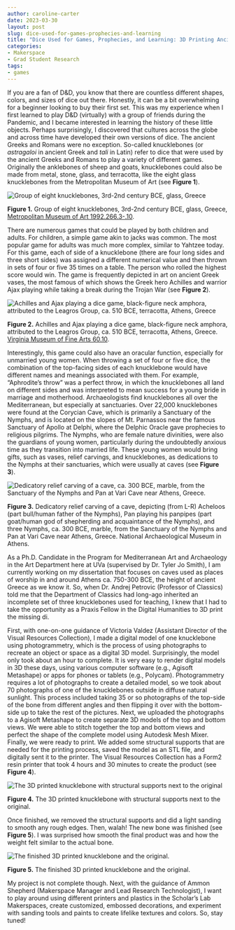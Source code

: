 ```yaml
---
author: caroline-carter
date: 2023-03-30
layout: post
slug: dice-used-for-games-prophecies-and-learning
title: "Dice Used for Games, Prophecies, and Learning: 3D Printing Ancient Knucklebones"
categories:
- Makerspace
- Grad Student Research
tags:
- games
---
```


If you are a fan of D&D, you know that there are countless different shapes, colors, and sizes of dice out there. Honestly, it can be a bit overwhelming for a beginner looking to buy their first set. This was my experience when I first learned to play D&D (virtually) with a group of friends during the Pandemic, and I became interested in learning the history of these little objects. Perhaps surprisingly, I discovered that cultures across the globe and across time have developed their own versions of dice. The ancient Greeks and Romans were no exception.
So-called knucklebones (or *astragaloi* in ancient Greek and *tali* in Latin) refer to dice that were used by the ancient Greeks and Romans to play a variety of different games. Originally the anklebones of sheep and goats, knucklebones could also be made from metal, stone, glass, and terracotta, like the eight glass knucklebones from the Metropolitan Museum of Art (see **Figure 1**). 

![Group of eight knucklebones, 3rd-2nd century BCE, glass, Greece](https://github.com/scholarslab/scholarslab.org/blob/caroline-branch/assets/post-media/2023-03-30-fig-1.png?raw=true)

**Figure 1.** Group of eight knucklebones, 3rd-2nd century BCE, glass, Greece, [Metropolitan Museum of Art 1992.266.3-.10](https://www.metmuseum.org/art/collection/search/256148). 

There are numerous games that could be played by both children and adults. For children, a simple game akin to jacks was common. The most popular game for adults was much more complex, similar to Yahtzee today. For this game, each of side of a knucklebone (there are four long sides and three short sides) was assigned a different numerical value and then thrown in sets of four or five 35 times on a table. The person who rolled the highest score would win. The game is frequently depicted in art on ancient Greek vases, the most famous of which shows the Greek hero Achilles and warrior Ajax playing while taking a break during the Trojan War (see **Figure 2**). 

![Achilles and Ajax playing a dice game, black-figure neck amphora, attributed to the Leagros Group, ca. 510 BCE, terracotta, Athens, Greece](https://github.com/scholarslab/scholarslab.org/blob/caroline-branch/assets/post-media/2023-03-30-fig-2.png?raw=true)

**Figure 2.** Achilles and Ajax playing a dice game, black-figure neck amphora, attributed to the Leagros Group, ca. 510 BCE, terracotta, Athens, Greece. [Virginia Museum of Fine Arts 60.10](https://vmfa.museum/piction/6027262-142723072/). 

Interestingly, this game could also have an oracular function, especially for unmarried young women. When throwing a set of four or five dice, the combination of the top-facing sides of each knucklebone would have different names and meanings associated with them. For example, “Aphrodite’s throw” was a perfect throw, in which the knucklebones all land on different sides and was interpreted to mean success for a young bride in marriage and motherhood. Archaeologists find knucklebones all over the Mediterranean, but especially at sanctuaries. Over 22,000 knucklebones were found at the Corycian Cave, which is primarily a Sanctuary of the Nymphs, and is located on the slopes of Mt. Parnassos near the famous Sanctuary of Apollo at Delphi, where the Delphic Oracle gave prophecies to religious pilgrims. The Nymphs, who are female nature divinities, were also the guardians of young women, particularly during the undoubtedly anxious time as they transition into married life. These young women would bring gifts, such as vases, relief carvings, and knucklebones, as dedications to the Nymphs at their sanctuaries, which were usually at caves (see **Figure 3**).

![Dedicatory relief carving of a cave, ca. 300 BCE, marble, from the Sanctuary of the Nymphs and Pan at Vari Cave near Athens, Greece. ](https://github.com/scholarslab/scholarslab.org/blob/caroline-branch/assets/post-media/2023-03-30-fig-3.jpg?raw=true)

**Figure 3.** Dedicatory relief carving of a cave, depicting (from L-R) Acheloos (part bull/human father of the Nymphs), Pan playing his panpipes (part goat/human god of shepherding and acquaintance of the Nymphs), and three Nymphs, ca. 300 BCE, marble, from the Sanctuary of the Nymphs and Pan at Vari Cave near Athens, Greece. National Archaeological Museum in Athens. 

As a Ph.D. Candidate in the Program for Mediterranean Art and Archaeology in the Art Department here at UVa (supervised by Dr. Tyler Jo Smith), I am currently working on my dissertation that focuses on caves used as places of worship in and around Athens ca. 750-300 BCE, the height of ancient Greece as we know it. So, when Dr. Andrej Petrovic (Professor of Classics) told me that the Department of Classics had long-ago inherited an incomplete set of three knucklebones used for teaching, I knew that I had to take the opportunity as a Praxis Fellow in the Digital Humanities to 3D print the missing di.

First, with one-on-one guidance of Victoria Valdez (Assistant Director of the Visual Resources Collection), I made a digital model of one knucklebone using photogrammetry, which is the process of using photographs to recreate an object or space as a digital 3D model. Surprisingly, the model only took about an hour to complete. It is very easy to render digital models in 3D these days, using various computer software (e.g., Agisoft Metashape) or apps for phones or tablets (e.g., Polycam).  Photogrammetry requires a lot of photographs to create a detailed model, so we took about 70 photographs of one of the knucklebones outside in diffuse natural sunlight. This process included taking 35 or so photographs of the top-side of the bone from different angles and then flipping it over with the bottom-side up to take the rest of the pictures. Next, we uploaded the photographs to a Agisoft Metashape to create separate 3D models of the top and bottom views. We were able to stitch together the top and bottom views and perfect the shape of the complete model using Autodesk Mesh Mixer. Finally, we were ready to print. We added some structural supports that are needed for the printing process, saved the model as an STL file, and digitally sent it to the printer. The Visual Resources Collection has a Form2 resin printer that took 4 hours and 30 minutes to create the product (see **Figure 4**). 

![The 3D printed knucklebone with structural supports next to the original](https://github.com/scholarslab/scholarslab.org/blob/caroline-branch/assets/post-media/2023-03-30-fig-4.jpg?raw=true)

**Figure 4.** The 3D printed knucklebone with structural supports next to the original. 

Once finished, we removed the structural supports and did a light sanding to smooth any rough edges. Then, walah! The new bone was finished (see **Figure 5**). I was surprised how smooth the final product was and how the weight felt similar to the actual bone.

![The finished 3D printed knucklebone and the original.](https://github.com/scholarslab/scholarslab.org/blob/caroline-branch/assets/post-media/2023-03-30-fig-5.jpg?raw=true)

**Figure 5.** The finished 3D printed knucklebone and the original.

My project is not complete though. Next, with the guidance of Ammon Shepherd (Makerspace Manager and Lead Research Technologist), I want to play around using different printers and plastics in the Scholar’s Lab Makerspaces, create customized, embossed decorations, and experiment with sanding tools and paints to create lifelike textures and colors. So, stay tuned! 
